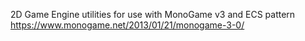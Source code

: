 2D Game Engine utilities for use with MonoGame v3 and ECS pattern
https://www.monogame.net/2013/01/21/monogame-3-0/
